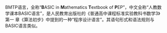 BMTP语言，全称“**B**ASIC in **M**athematics **T**extbook of **P**EP”，中文全称“人教数学课本BASIC语言”，是人民教育出版社的《普通高中课程标准实验教科书数学3》第一
章《算法初步》中提到的一种“程序设计语言”。其语句形式和语法规则与BASIC语言类似。
